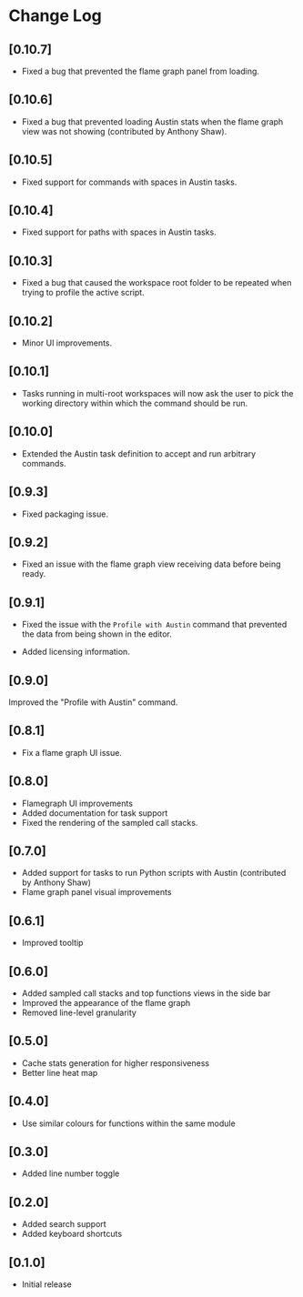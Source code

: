 # Change Log

## [0.10.7]

- Fixed a bug that prevented the flame graph panel from loading.

## [0.10.6]

- Fixed a bug that prevented loading Austin stats when the flame graph view was
  not showing  (contributed by Anthony Shaw).

## [0.10.5]

- Fixed support for commands with spaces in Austin tasks.

## [0.10.4]

- Fixed support for paths with spaces in Austin tasks.

## [0.10.3]

- Fixed a bug that caused the workspace root folder to be repeated when trying
  to profile the active script.

## [0.10.2]

- Minor UI improvements.

## [0.10.1]

- Tasks running in multi-root workspaces will now ask the user to pick the
  working directory within which the command should be run.

## [0.10.0]

- Extended the Austin task definition to accept and run arbitrary commands.

## [0.9.3]

- Fixed packaging issue.

## [0.9.2]

- Fixed an issue with the flame graph view receiving data before being ready.

## [0.9.1]

- Fixed the issue with the `Profile with Austin` command that prevented the data
from being shown in the editor.

- Added licensing information.

## [0.9.0]

Improved the "Profile with Austin" command.

## [0.8.1]

- Fix a flame graph UI issue.

## [0.8.0]

- Flamegraph UI improvements
- Added documentation for task support
- Fixed the rendering of the sampled call stacks.

## [0.7.0]

- Added support for tasks to run Python scripts with Austin (contributed by Anthony Shaw)
- Flame graph panel visual improvements

## [0.6.1]

- Improved tooltip

## [0.6.0]

- Added sampled call stacks and top functions views in the side bar
- Improved the appearance of the flame graph
- Removed line-level granularity

## [0.5.0]

- Cache stats generation for higher responsiveness
- Better line heat map

## [0.4.0]

- Use similar colours for functions within the same module

## [0.3.0]

- Added line number toggle
## [0.2.0]

- Added search support
- Added keyboard shortcuts


## [0.1.0]

- Initial release